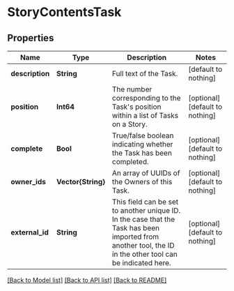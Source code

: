 # StoryContentsTask


## Properties
Name | Type | Description | Notes
------------ | ------------- | ------------- | -------------
**description** | **String** | Full text of the Task. | [default to nothing]
**position** | **Int64** | The number corresponding to the Task&#39;s position within a list of Tasks on a Story. | [optional] [default to nothing]
**complete** | **Bool** | True/false boolean indicating whether the Task has been completed. | [optional] [default to nothing]
**owner_ids** | **Vector{String}** | An array of UUIDs of the Owners of this Task. | [optional] [default to nothing]
**external_id** | **String** | This field can be set to another unique ID. In the case that the Task has been imported from another tool, the ID in the other tool can be indicated here. | [optional] [default to nothing]


[[Back to Model list]](../README.md#models) [[Back to API list]](../README.md#api-endpoints) [[Back to README]](../README.md)


